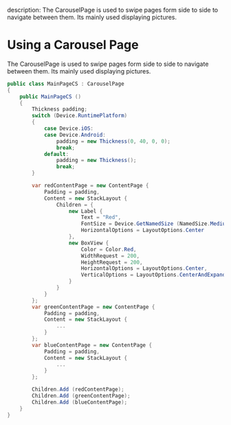 description: The CarouselPage is used to swipe pages form side to side to navigate between them. Its mainly used displaying pictures.

# Using a Carousel Page

The CarouselPage is used to swipe pages form side to side to navigate between them. Its mainly used displaying pictures.

```csharp
public class MainPageCS : CarouselPage
{
    public MainPageCS ()
    {
        Thickness padding;
        switch (Device.RuntimePlatform)
        {
            case Device.iOS:
            case Device.Android:
                padding = new Thickness(0, 40, 0, 0);
                break;
            default:
                padding = new Thickness();
                break;
        }

        var redContentPage = new ContentPage {
            Padding = padding,
            Content = new StackLayout {
                Children = {
                    new Label {
                        Text = "Red",
                        FontSize = Device.GetNamedSize (NamedSize.Medium, typeof(Label)),
                        HorizontalOptions = LayoutOptions.Center
                    },
                    new BoxView {
                        Color = Color.Red,
                        WidthRequest = 200,
                        HeightRequest = 200,
                        HorizontalOptions = LayoutOptions.Center,
                        VerticalOptions = LayoutOptions.CenterAndExpand
                    }
                }
            }
        };
        var greenContentPage = new ContentPage {
            Padding = padding,
            Content = new StackLayout {
                ...
            }
        };
        var blueContentPage = new ContentPage {
            Padding = padding,
            Content = new StackLayout {
                ...
            }
        };

        Children.Add (redContentPage);
        Children.Add (greenContentPage);
        Children.Add (blueContentPage);
    }
}
```